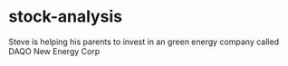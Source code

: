 # stock-analysis
Steve is helping his parents to invest in an green energy company called DAQO New Energy Corp
